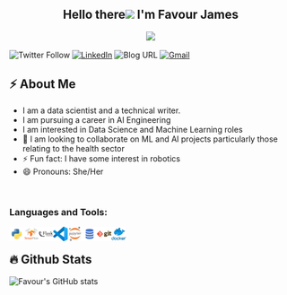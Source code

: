 <h2 align="center">Hello there<img src = "https://raw.githubusercontent.com/MartinHeinz/MartinHeinz/master/wave.gif" width = 30px> I'm Favour James</h2>

<!-- Animation Typing -->

<p align="center">
  <a href="https://github.com/DenverCoder1/readme-typing-svg"><img src="https://readme-typing-svg.herokuapp.com?font=Fira+Code&pause=1100&width=500&lines=I'm+a+Data+Scientist,+and+a,+developing+AI+engineer;"></a>
</p>

![Twitter Follow](https://img.shields.io/twitter/follow/FavourJhay?color=1DA1F2&logo=twitter&style=for-the-badge)
[![LinkedIn](https://img.shields.io/badge/LinkedIn-0077B5?style=for-the-badge&logo=linkedin&logoColor=white)](https://www.linkedin.com/in/favour-james-1868b61b9/)
![Blog URL](https://img.shields.io/twitter/url?color=red&label=BLOG&logo=hashnode&style=for-the-badge&url=https%3A%2F%2Fjamesfav.hashnode.dev%2F)
[![Gmail](https://img.shields.io/badge/Gmail-D14836?style=for-the-badge&logo=gmail&logoColor=white)](mailto:favour.ujames196@gmail.com)



<h2>⚡️ About Me</h2>

- I am a data scientist and a technical writer.
- I am pursuing a career in AI Engineering
- I am interested in Data Science and Machine Learning roles
- 👯 I am looking to collaborate on ML and AI projects particularly those relating to the health sector
- ⚡ Fun fact: I have some interest in robotics
- 😄 Pronouns: She/Her


<br />

### Languages and Tools:

<img align="left" alt="Python" width="26px" src="https://raw.githubusercontent.com/github/explore/80688e429a7d4ef2fca1e82350fe8e3517d3494d/topics/python/python.png" />
<img align="left" alt="Tensorflow" width="26px" src="https://raw.githubusercontent.com/github/explore/80688e429a7d4ef2fca1e82350fe8e3517d3494d/topics/tensorflow/tensorflow.png" />
<img align="left" alt="Flask" width="26px" src="https://raw.githubusercontent.com/github/explore/80688e429a7d4ef2fca1e82350fe8e3517d3494d/topics/flask/flask.png" />
<img align="left" alt="Visual Studio Code" width="26px" src="https://raw.githubusercontent.com/github/explore/80688e429a7d4ef2fca1e82350fe8e3517d3494d/topics/visual-studio-code/visual-studio-code.png" />
<img align="left" alt="Jupyter notebook" width="26px" src="https://raw.githubusercontent.com/github/explore/80688e429a7d4ef2fca1e82350fe8e3517d3494d/topics/jupyter-notebook/jupyter-notebook.png" />
<img align="left" alt="SQL" width="26px" src="https://raw.githubusercontent.com/github/explore/80688e429a7d4ef2fca1e82350fe8e3517d3494d/topics/sql/sql.png" />
<img align="left" alt="Git" width="26px" src="https://raw.githubusercontent.com/github/explore/80688e429a7d4ef2fca1e82350fe8e3517d3494d/topics/git/git.png" />
<img align="left" alt="Docker" width="26px" src="https://raw.githubusercontent.com/github/explore/80688e429a7d4ef2fca1e82350fe8e3517d3494d/topics/docker/docker.png" />

<br />

## :fire: Github Stats

![Favour's GitHub stats](https://github-readme-stats.vercel.app/api?username=Favourj-bit&show_icons=true&theme=dark)
